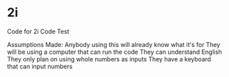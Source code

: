 # 2i
Code for 2i Code Test

Assumptions Made:
Anybody using this will already know what it's for
They will be using a computer that can run the code
They can understand English
They only plan on using whole numbers as inputs
They have a keyboard that can input numbers
